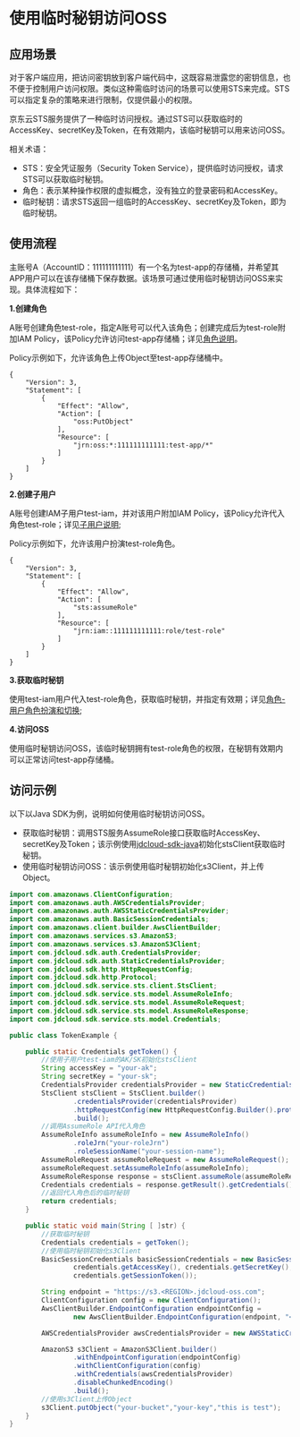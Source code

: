 # 使用临时秘钥访问OSS

## 应用场景
对于客户端应用，把访问密钥放到客户端代码中，这既容易泄露您的密钥信息，也不便于控制用户访问权限。类似这种需临时访问的场景可以使用STS来完成。STS可以指定复杂的策略来进行限制，仅提供最小的权限。

京东云STS服务提供了一种临时访问授权。通过STS可以获取临时的AccessKey、secretKey及Token，在有效期内，该临时秘钥可以用来访问OSS。

相关术语：
- STS：安全凭证服务（Security Token Service），提供临时访问授权，请求STS可以获取临时秘钥。
- 角色：表示某种操作权限的虚拟概念，没有独立的登录密码和AccessKey。
- 临时秘钥：请求STS返回一组临时的AccessKey、secretKey及Token，即为临时秘钥。

## 使用流程
主账号A（AccountID：111111111111）有一个名为test-app的存储桶，并希望其APP用户可以在该存储桶下保存数据。该场景可通过使用临时秘钥访问OSS来实现。具体流程如下：

**1.创建角色**

A账号创建角色test-role，指定A账号可以代入该角色；创建完成后为test-role附加IAM Policy，该Policy允许访问test-app存储桶；详见[角色说明](https://docs.jdcloud.com/cn/iam/role-overview)。

Policy示例如下，允许该角色上传Object至test-app存储桶中。
```
{
	"Version": 3,
	"Statement": [
		{
			"Effect": "Allow",
			"Action": [
				"oss:PutObject"
			],
			"Resource": [
				"jrn:oss:*:111111111111:test-app/*"
			]
		}
	]
}
```
**2.创建子用户**

A账号创建IAM子用户test-iam，并对该用户附加IAM Policy，该Policy允许代入角色test-role；详见[子用户说明](https://docs.jdcloud.com/cn/iam/user-overview);

Policy示例如下，允许该用户扮演test-role角色。
```
{
	"Version": 3,
	"Statement": [
		{
			"Effect": "Allow",
			"Action": [
				"sts:assumeRole"
			],
			"Resource": [
				"jrn:iam::111111111111:role/test-role"
			]
		}
	]
}
```
**3.获取临时秘钥**

使用test-iam用户代入test-role角色，获取临时秘钥，并指定有效期；详见[角色-用户角色扮演和切换](https://docs.jdcloud.com/cn/iam/switch-role);

**4.访问OSS**

使用临时秘钥访问OSS，该临时秘钥拥有test-role角色的权限，在秘钥有效期内可以正常访问test-app存储桶。

## 访问示例
以下以Java SDK为例，说明如何使用临时秘钥访问OSS。
- 获取临时秘钥：调用STS服务AssumeRole接口获取临时AccessKey、secretKey及Token；该示例使用[jdcloud-sdk-java](https://docs.jdcloud.com/cn/sdk/java)初始化stsClient获取临时秘钥。
- 使用临时秘钥访问OSS：该示例使用临时秘钥初始化s3Client，并上传Object。

```Java
import com.amazonaws.ClientConfiguration;
import com.amazonaws.auth.AWSCredentialsProvider;
import com.amazonaws.auth.AWSStaticCredentialsProvider;
import com.amazonaws.auth.BasicSessionCredentials;
import com.amazonaws.client.builder.AwsClientBuilder;
import com.amazonaws.services.s3.AmazonS3;
import com.amazonaws.services.s3.AmazonS3Client;
import com.jdcloud.sdk.auth.CredentialsProvider;
import com.jdcloud.sdk.auth.StaticCredentialsProvider;
import com.jdcloud.sdk.http.HttpRequestConfig;
import com.jdcloud.sdk.http.Protocol;
import com.jdcloud.sdk.service.sts.client.StsClient;
import com.jdcloud.sdk.service.sts.model.AssumeRoleInfo;
import com.jdcloud.sdk.service.sts.model.AssumeRoleRequest;
import com.jdcloud.sdk.service.sts.model.AssumeRoleResponse;
import com.jdcloud.sdk.service.sts.model.Credentials;

public class TokenExample {

    public static Credentials getToken() {
        //使用子用户test-iam的AK/SK初始化stsClient
        String accessKey = "your-ak";
        String secretKey = "your-sk";
        CredentialsProvider credentialsProvider = new StaticCredentialsProvider(accessKey, secretKey);
        StsClient stsClient = StsClient.builder()
                .credentialsProvider(credentialsProvider)
                .httpRequestConfig(new HttpRequestConfig.Builder().protocol(Protocol.HTTPS).build())
                .build();
        //调用AssumeRole API代入角色
        AssumeRoleInfo assumeRoleInfo = new AssumeRoleInfo()
                .roleJrn("your-roleJrn")
                .roleSessionName("your-session-name");
        AssumeRoleRequest assumeRoleRequest = new AssumeRoleRequest();
        assumeRoleRequest.setAssumeRoleInfo(assumeRoleInfo);
        AssumeRoleResponse response = stsClient.assumeRole(assumeRoleRequest);
        Credentials credentials = response.getResult().getCredentials();
        //返回代入角色后的临时秘钥
        return credentials;
    }

    public static void main(String [ ]str) {
        //获取临时秘钥
        Credentials credentials = getToken();
        //使用临时秘钥初始化s3Client
        BasicSessionCredentials basicSessionCredentials = new BasicSessionCredentials(
                credentials.getAccessKey(), credentials.getSecretKey(),
                credentials.getSessionToken());

        String endpoint = "https://s3.<REGION>.jdcloud-oss.com";
        ClientConfiguration config = new ClientConfiguration();
        AwsClientBuilder.EndpointConfiguration endpointConfig =
                new AwsClientBuilder.EndpointConfiguration(endpoint, "<REGION>");

        AWSCredentialsProvider awsCredentialsProvider = new AWSStaticCredentialsProvider(basicSessionCredentials);

        AmazonS3 s3Client = AmazonS3Client.builder()
                .withEndpointConfiguration(endpointConfig)
                .withClientConfiguration(config)
                .withCredentials(awsCredentialsProvider)
                .disableChunkedEncoding()
                .build();
        //使用s3Client上传Object
        s3Client.putObject("your-bucket","your-key","this is test");
    }
}
```
